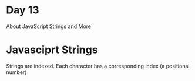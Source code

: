 # Day 13

About JavaScript Strings and More


# Javasciprt Strings

Strings are indexed. Each character has a corresponding index (a positional number) <br>